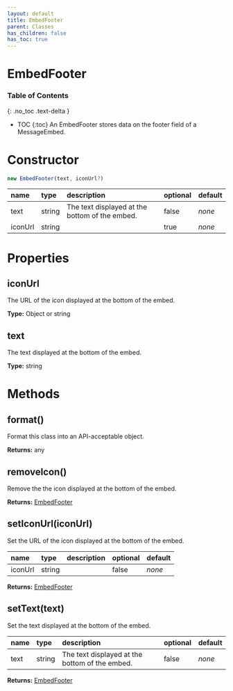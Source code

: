 ```yaml
---
layout: default
title: EmbedFooter
parent: Classes
has_children: false
has_toc: true
---
```


# EmbedFooter
### Table of Contents
{: .no_toc .text-delta }

- TOC
{:toc}
An EmbedFooter stores data on the footer field of
a MessageEmbed.
# Constructor
```js
new EmbedFooter(text, iconUrl?)
```

| name | type | description | optional | default |
|:-----|:-----|:------------|:---------|:--------|
| text | string | The text displayed at the bottom of the embed. | false | *none* |
| iconUrl | string |   | true | *none* |

# Properties
## iconUrl
The URL of the icon displayed at the bottom of the
embed.

**Type:** Object or string

## text
The text displayed at the bottom of the embed.

**Type:** string

# Methods
## format()
Format this class into an API-acceptable object.

**Returns:** any

## removeIcon()
Remove the the icon displayed at the bottom of the
embed.

**Returns:** [EmbedFooter](/classes/EmbedFooter)

## setIconUrl(iconUrl)
Set the URL of the icon displayed at the bottom of the
embed.

| name | type | description | optional | default |
|:-----|:-----|:------------|:---------|:--------|
| iconUrl | string |   | false | *none* |

**Returns:** [EmbedFooter](/classes/EmbedFooter)

## setText(text)
Set the text displayed at the bottom of the embed.

| name | type | description | optional | default |
|:-----|:-----|:------------|:---------|:--------|
| text | string | The text displayed at the bottom of the embed. | false | *none* |

**Returns:** [EmbedFooter](/classes/EmbedFooter)

